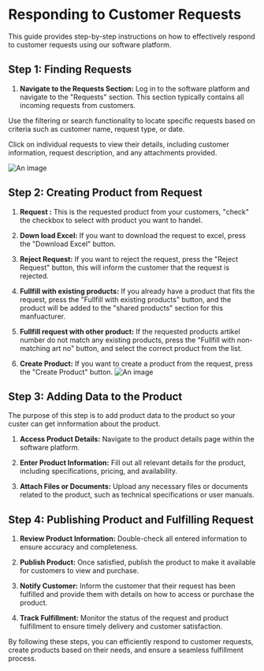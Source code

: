 # Responding to Customer Requests

This guide provides step-by-step instructions on how to effectively respond to customer requests using our software platform.

## Step 1: Finding Requests

1. **Navigate to the Requests Section:** Log in to the software platform and navigate to the "Requests" section. This section typically contains all incoming requests from customers.

Use the filtering or search functionality to locate specific requests based on criteria such as customer name, request type, or date.

Click on individual requests to view their details, including customer information, request description, and any attachments provided.

![An image](/reqProduct1.png)

## Step 2: Creating Product from Request

1. **Request :** This is the requested product from your customers, "check" the checkbox to select with product you want to handel.

2. **Down load Excel:** If you want to download the request to excel, press the "Download Excel" button.

3. **Reject Request:** If you want to reject the request, press the "Reject Request" button, this will inform the customer that the request is rejected.

4. **Fullfill with existing products:** If you already have a product that fits the request, press the "Fullfill with existing products" button, and the product will be added to the "shared products" section for this manfuacturer.

5. **Fullfill request with other product:** If the requested products artikel number do not match any existing products, press the "Fullfill with non-matching art no" button, and select the correct product from the list.

6. **Create Product:** If you want to create a product from the request, press the "Create Product" button.
   ![An image](/reqProduct2.png)

## Step 3: Adding Data to the Product

The purpose of this step is to add product data to the product so your custer can get innformation about the product.

1. **Access Product Details:** Navigate to the product details page within the software platform.

2. **Enter Product Information:** Fill out all relevant details for the product, including specifications, pricing, and availability.

3. **Attach Files or Documents:** Upload any necessary files or documents related to the product, such as technical specifications or user manuals.

## Step 4: Publishing Product and Fulfilling Request

1. **Review Product Information:** Double-check all entered information to ensure accuracy and completeness.

2. **Publish Product:** Once satisfied, publish the product to make it available for customers to view and purchase.

3. **Notify Customer:** Inform the customer that their request has been fulfilled and provide them with details on how to access or purchase the product.

4. **Track Fulfillment:** Monitor the status of the request and product fulfillment to ensure timely delivery and customer satisfaction.

By following these steps, you can efficiently respond to customer requests, create products based on their needs, and ensure a seamless fulfillment process.
